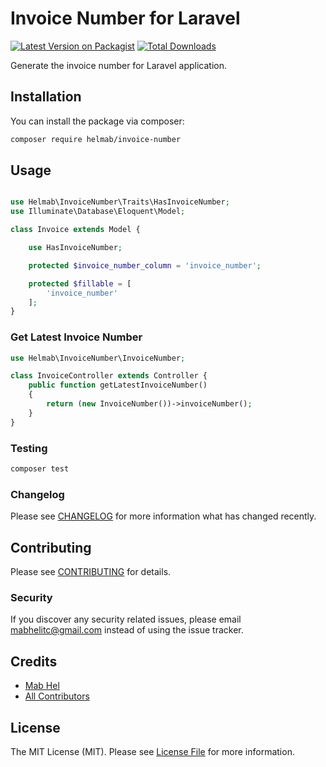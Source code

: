 # Invoice Number for Laravel

[![Latest Version on Packagist](https://img.shields.io/packagist/v/helmab/invoice-number.svg?style=flat-square)](https://packagist.org/packages/helmab/invoice-number)
[![Total Downloads](https://img.shields.io/packagist/dt/helmab/invoice-number.svg?style=flat-square)](https://packagist.org/packages/helmab/invoice-number)

Generate the invoice number for Laravel application.

## Installation

You can install the package via composer:

```bash
composer require helmab/invoice-number
```

## Usage

```php

use Helmab\InvoiceNumber\Traits\HasInvoiceNumber;
use Illuminate\Database\Eloquent\Model;

class Invoice extends Model {

    use HasInvoiceNumber;

    protected $invoice_number_column = 'invoice_number';

    protected $fillable = [
        'invoice_number'
    ];
}
```

### Get Latest Invoice Number

```php
use Helmab\InvoiceNumber\InvoiceNumber;

class InvoiceController extends Controller {
    public function getLatestInvoiceNumber()
    {
        return (new InvoiceNumber())->invoiceNumber();
    }
}
```

### Testing

```bash
composer test
```

### Changelog

Please see [CHANGELOG](CHANGELOG.md) for more information what has changed recently.

## Contributing

Please see [CONTRIBUTING](CONTRIBUTING.md) for details.

### Security

If you discover any security related issues, please email mabhelitc@gmail.com instead of using the issue tracker.

## Credits

-   [Mab Hel](https://github.com/helmab)
-   [All Contributors](../../contributors)

## License

The MIT License (MIT). Please see [License File](LICENSE.md) for more information.
